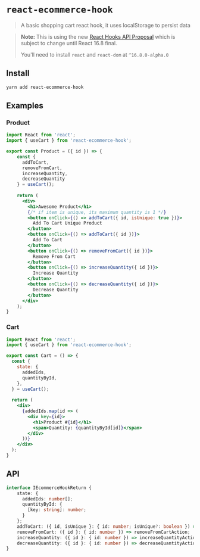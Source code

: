 # `react-ecommerce-hook`

> A basic shopping cart react hook, it uses localStorage to persist data

> **Note:** This is using the new [React Hooks API Proposal](https://reactjs.org/docs/hooks-intro.html)
> which is subject to change until React 16.8 final.
>
> You'll need to install `react` and `react-dom` at `^16.8.0-alpha.0`

## Install

```sh
yarn add react-ecommerce-hook
```

## Examples
### Product
```jsx harmony
import React from 'react';
import { useCart } from 'react-ecommerce-hook';

export const Product = ({ id }) => {
  	const { 
  	  addToCart, 
  	  removeFromCart, 
  	  increaseQuantity, 
  	  decreaseQuantity 
  	} = useCart();
  	
  	return (
  	  <div>
  	    <h1>Awesome Product</h1>
  	    {/* if item is unique, its maximum quantity is 1 */}
  	    <button onClick={() => addToCart({ id, isUnique: true })}>
  	      Add To Cart Unique Product
  	    </button>
  	    <button onClick={() => addToCart({ id })}>
  	      Add To Cart
        </button>
        <button onClick={() => removeFromCart({ id })}>
          Remove From Cart
        </button>
        <button onClick={() => increaseQuantity({ id })}>
          Increase Quantity
        </button>
        <button onClick={() => decreaseQuantity({ id })}>
          Decrease Quantity
        </button>
  	  </div>
  	);
}
```
### Cart
```jsx harmony
import React from 'react';
import { useCart } from 'react-ecommerce-hook';

export const Cart = () => {
  const { 
    state: {
      addedIds, 
      quantityById,
    },
  } = useCart();
  
  return (
    <div>
      {addedIds.map(id => (
        <div key={id}>
          <h1>Product #{id}</h1>
          <span>Quantity: {quantityById[id]}</span>
        </div>
      ))}
    </div>
  );
}
```

## API
```typescript
interface IEcommerceHookReturn {
    state: {
      addedIds: number[];
      quantityById: {
        [key: string]: number;
      }
    };
    addToCart: ({ id, isUnique }: { id: number; isUnique?: boolean }) => addToCartAction;
    removeFromCart: ({ id }: { id: number }) => removeFromCartAction;
    increaseQuantity: ({ id }: { id: number }) => increaseQuantityAction;
    decreaseQuantity: ({ id }: { id: number }) => decreaseQuantityAction;
}
```